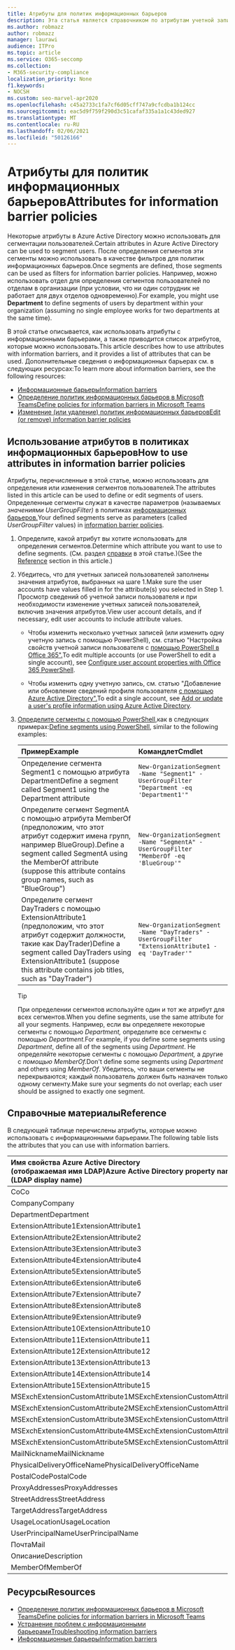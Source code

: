 ```yaml
---
title: Атрибуты для политик информационных барьеров
description: Эта статья является справочником по атрибутам учетной записи пользователя Azure Active Directory, которые можно использовать для определения сегментов информационных барьеров.
ms.author: robmazz
author: robmazz
manager: laurawi
audience: ITPro
ms.topic: article
ms.service: O365-seccomp
ms.collection:
- M365-security-compliance
localization_priority: None
f1.keywords:
- NOCSH
ms.custom: seo-marvel-apr2020
ms.openlocfilehash: c45a2733c1fa7cf6d05cff747a9cfcdba1b124cc
ms.sourcegitcommit: eac5d9f759f290d3c51cafaf335a1a1c43ded927
ms.translationtype: MT
ms.contentlocale: ru-RU
ms.lasthandoff: 02/06/2021
ms.locfileid: "50126166"
---
```

# <a name="attributes-for-information-barrier-policies"></a><span data-ttu-id="71161-103">Атрибуты для политик информационных барьеров</span><span class="sxs-lookup"><span data-stu-id="71161-103">Attributes for information barrier policies</span></span>

<span data-ttu-id="71161-104">Некоторые атрибуты в Azure Active Directory можно использовать для сегментации пользователей.</span><span class="sxs-lookup"><span data-stu-id="71161-104">Certain attributes in Azure Active Directory can be used to segment users.</span></span> <span data-ttu-id="71161-105">После определения сегментов эти сегменты можно использовать в качестве фильтров для политик информационных барьеров.</span><span class="sxs-lookup"><span data-stu-id="71161-105">Once segments are defined, those segments can be used as filters for information barrier policies.</span></span> <span data-ttu-id="71161-106">Например, можно использовать  отдел для определения сегментов пользователей по отделам в организации (при условии, что ни один сотрудник не работает для двух отделов одновременно).</span><span class="sxs-lookup"><span data-stu-id="71161-106">For example, you might use **Department** to define segments of users by department within your organization (assuming no single employee works for two departments at the same time).</span></span>

<span data-ttu-id="71161-107">В этой статье описывается, как использовать атрибуты с информационными барьерами, а также приводится список атрибутов, которые можно использовать.</span><span class="sxs-lookup"><span data-stu-id="71161-107">This article describes how to use attributes with information barriers, and it provides a list of attributes that can be used.</span></span> <span data-ttu-id="71161-108">Дополнительные сведения о информационных барьерах см. в следующих ресурсах:</span><span class="sxs-lookup"><span data-stu-id="71161-108">To learn more about information barriers, see the following resources:</span></span>

- [<span data-ttu-id="71161-109">Информационные барьеры</span><span class="sxs-lookup"><span data-stu-id="71161-109">Information barriers</span></span>](information-barriers.md)
- [<span data-ttu-id="71161-110">Определение политик информационных барьеров в Microsoft Teams</span><span class="sxs-lookup"><span data-stu-id="71161-110">Define policies for information barriers in Microsoft Teams</span></span>](information-barriers-policies.md)
- [<span data-ttu-id="71161-111">Изменение (или удаление) политик информационных барьеров</span><span class="sxs-lookup"><span data-stu-id="71161-111">Edit (or remove) information barrier policies</span></span>](information-barriers-edit-segments-policies.md)

## <a name="how-to-use-attributes-in-information-barrier-policies"></a><span data-ttu-id="71161-112">Использование атрибутов в политиках информационных барьеров</span><span class="sxs-lookup"><span data-stu-id="71161-112">How to use attributes in information barrier policies</span></span>

<span data-ttu-id="71161-113">Атрибуты, перечисленные в этой статье, можно использовать для определения или изменения сегментов пользователей.</span><span class="sxs-lookup"><span data-stu-id="71161-113">The attributes listed in this article can be used to define or edit segments of users.</span></span> <span data-ttu-id="71161-114">Определенные сегменты служат в качестве параметров (называемых *значениями UserGroupFilter)* в политиках [информационных барьеров.](information-barriers-policies.md)</span><span class="sxs-lookup"><span data-stu-id="71161-114">Your defined segments serve as parameters (called *UserGroupFilter* values) in [information barrier policies](information-barriers-policies.md).</span></span>

1. <span data-ttu-id="71161-115">Определите, какой атрибут вы хотите использовать для определения сегментов.</span><span class="sxs-lookup"><span data-stu-id="71161-115">Determine which attribute you want to use to define segments.</span></span> <span data-ttu-id="71161-116">(См. раздел [справки](#reference) в этой статье.)</span><span class="sxs-lookup"><span data-stu-id="71161-116">(See the [Reference](#reference) section in this article.)</span></span>

2. <span data-ttu-id="71161-117">Убедитесь, что для учетных записей пользователей заполнены значения атрибутов, выбранных на шаге 1.</span><span class="sxs-lookup"><span data-stu-id="71161-117">Make sure the user accounts have values filled in for the attribute(s) you selected in Step 1.</span></span> <span data-ttu-id="71161-118">Просмотр сведений об учетной записи пользователя и при необходимости изменение учетных записей пользователей, включив значения атрибутов.</span><span class="sxs-lookup"><span data-stu-id="71161-118">View user account details, and if necessary, edit user accounts to include attribute values.</span></span> 

    - <span data-ttu-id="71161-119">Чтобы изменить несколько учетных записей (или изменить одну учетную запись с помощью PowerShell), см. статью "Настройка свойств учетной записи пользователя с [помощью PowerShell в Office 365".](/microsoft-365/enterprise/configure-user-account-properties-with-microsoft-365-powershell)</span><span class="sxs-lookup"><span data-stu-id="71161-119">To edit multiple accounts (or use PowerShell to edit a single account), see [Configure user account properties with Office 365 PowerShell](/microsoft-365/enterprise/configure-user-account-properties-with-microsoft-365-powershell).</span></span>

    - <span data-ttu-id="71161-120">Чтобы изменить одну учетную запись, см. статью "Добавление или обновление сведений профиля пользователя [с помощью Azure Active Directory".](/azure/active-directory/fundamentals/active-directory-users-profile-azure-portal)</span><span class="sxs-lookup"><span data-stu-id="71161-120">To edit a single account, see [Add or update a user's profile information using Azure Active Directory](/azure/active-directory/fundamentals/active-directory-users-profile-azure-portal).</span></span>

3. <span data-ttu-id="71161-121">[Определите сегменты с помощью PowerShell,](information-barriers-policies.md#define-segments-using-powershell)как в следующих примерах:</span><span class="sxs-lookup"><span data-stu-id="71161-121">[Define segments using PowerShell](information-barriers-policies.md#define-segments-using-powershell), similar to the following examples:</span></span>

    |<span data-ttu-id="71161-122">**Пример**</span><span class="sxs-lookup"><span data-stu-id="71161-122">**Example**</span></span>|<span data-ttu-id="71161-123">**Командлет**</span><span class="sxs-lookup"><span data-stu-id="71161-123">**Cmdlet**</span></span>|
    |:----------|:---------|
    | <span data-ttu-id="71161-124">Определение сегмента Segment1 с помощью атрибута Department</span><span class="sxs-lookup"><span data-stu-id="71161-124">Define a segment called Segment1 using the Department attribute</span></span> | `New-OrganizationSegment -Name "Segment1" -UserGroupFilter "Department -eq 'Department1'"` |
    | <span data-ttu-id="71161-125">Определите сегмент SegmentA с помощью атрибута MemberOf (предположим, что этот атрибут содержит имена групп, например BlueGroup).</span><span class="sxs-lookup"><span data-stu-id="71161-125">Define a segment called SegmentA using the MemberOf attribute (suppose this attribute contains group names, such as "BlueGroup")</span></span> | `New-OrganizationSegment -Name "SegmentA" -UserGroupFilter "MemberOf -eq 'BlueGroup'"` |
    | <span data-ttu-id="71161-126">Определите сегмент DayTraders с помощью ExtensionAttribute1 (предположим, что этот атрибут содержит должности, такие как DayTrader)</span><span class="sxs-lookup"><span data-stu-id="71161-126">Define a segment called DayTraders using ExtensionAttribute1 (suppose this attribute contains job titles, such as "DayTrader")</span></span> | `New-OrganizationSegment -Name "DayTraders" -UserGroupFilter "ExtensionAttribute1 -eq 'DayTrader'"` |

    > [!TIP]
    > <span data-ttu-id="71161-127">При определении сегментов используйте один и тот же атрибут для всех сегментов.</span><span class="sxs-lookup"><span data-stu-id="71161-127">When you define segments, use the same attribute for all your segments.</span></span> <span data-ttu-id="71161-128">Например, если вы определяете некоторые сегменты с помощью *Department,* определите все сегменты с помощью *Department.*</span><span class="sxs-lookup"><span data-stu-id="71161-128">For example, if you define some segments using *Department*, define all of the segments using *Department*.</span></span> <span data-ttu-id="71161-129">Не определяйте некоторые сегменты с помощью *Department,* а другие с *помощью MemberOf.*</span><span class="sxs-lookup"><span data-stu-id="71161-129">Don't define some segments using *Department* and others using *MemberOf*.</span></span> <span data-ttu-id="71161-130">Убедитесь, что ваши сегменты не перекрываются; каждый пользователь должен быть назначен только одному сегменту.</span><span class="sxs-lookup"><span data-stu-id="71161-130">Make sure your segments do not overlap; each user should be assigned to exactly one segment.</span></span>

## <a name="reference"></a><span data-ttu-id="71161-131">Справочные материалы</span><span class="sxs-lookup"><span data-stu-id="71161-131">Reference</span></span>

<span data-ttu-id="71161-132">В следующей таблице перечислены атрибуты, которые можно использовать с информационными барьерами.</span><span class="sxs-lookup"><span data-stu-id="71161-132">The following table lists the attributes that you can use with information barriers.</span></span>

|<span data-ttu-id="71161-133">**Имя свойства Azure Active Directory <br/> (отображаемая имя LDAP)**</span><span class="sxs-lookup"><span data-stu-id="71161-133">**Azure Active Directory property name<br/>(LDAP display name)**</span></span>|<span data-ttu-id="71161-134">**Имя свойства Exchange**</span><span class="sxs-lookup"><span data-stu-id="71161-134">**Exchange property name**</span></span>|
|:---------------------------------------------------------------|:-------------------------|
| <span data-ttu-id="71161-135">Co</span><span class="sxs-lookup"><span data-stu-id="71161-135">Co</span></span> | <span data-ttu-id="71161-136">Co</span><span class="sxs-lookup"><span data-stu-id="71161-136">Co</span></span> |
| <span data-ttu-id="71161-137">Company</span><span class="sxs-lookup"><span data-stu-id="71161-137">Company</span></span> | <span data-ttu-id="71161-138">Company</span><span class="sxs-lookup"><span data-stu-id="71161-138">Company</span></span> |
| <span data-ttu-id="71161-139">Department</span><span class="sxs-lookup"><span data-stu-id="71161-139">Department</span></span> | <span data-ttu-id="71161-140">Department</span><span class="sxs-lookup"><span data-stu-id="71161-140">Department</span></span> |
| <span data-ttu-id="71161-141">ExtensionAttribute1</span><span class="sxs-lookup"><span data-stu-id="71161-141">ExtensionAttribute1</span></span> | <span data-ttu-id="71161-142">CustomAttribute1</span><span class="sxs-lookup"><span data-stu-id="71161-142">CustomAttribute1</span></span> |
| <span data-ttu-id="71161-143">ExtensionAttribute2</span><span class="sxs-lookup"><span data-stu-id="71161-143">ExtensionAttribute2</span></span> | <span data-ttu-id="71161-144">CustomAttribute2</span><span class="sxs-lookup"><span data-stu-id="71161-144">CustomAttribute2</span></span> |
| <span data-ttu-id="71161-145">ExtensionAttribute3</span><span class="sxs-lookup"><span data-stu-id="71161-145">ExtensionAttribute3</span></span> | <span data-ttu-id="71161-146">CustomAttribute3</span><span class="sxs-lookup"><span data-stu-id="71161-146">CustomAttribute3</span></span> |
| <span data-ttu-id="71161-147">ExtensionAttribute4</span><span class="sxs-lookup"><span data-stu-id="71161-147">ExtensionAttribute4</span></span> | <span data-ttu-id="71161-148">CustomAttribute4</span><span class="sxs-lookup"><span data-stu-id="71161-148">CustomAttribute4</span></span> |
| <span data-ttu-id="71161-149">ExtensionAttribute5</span><span class="sxs-lookup"><span data-stu-id="71161-149">ExtensionAttribute5</span></span> | <span data-ttu-id="71161-150">CustomAttribute5</span><span class="sxs-lookup"><span data-stu-id="71161-150">CustomAttribute5</span></span> |
| <span data-ttu-id="71161-151">ExtensionAttribute6</span><span class="sxs-lookup"><span data-stu-id="71161-151">ExtensionAttribute6</span></span> | <span data-ttu-id="71161-152">CustomAttribute6</span><span class="sxs-lookup"><span data-stu-id="71161-152">CustomAttribute6</span></span> |
| <span data-ttu-id="71161-153">ExtensionAttribute7</span><span class="sxs-lookup"><span data-stu-id="71161-153">ExtensionAttribute7</span></span> | <span data-ttu-id="71161-154">CustomAttribute7</span><span class="sxs-lookup"><span data-stu-id="71161-154">CustomAttribute7</span></span> |
| <span data-ttu-id="71161-155">ExtensionAttribute8</span><span class="sxs-lookup"><span data-stu-id="71161-155">ExtensionAttribute8</span></span> | <span data-ttu-id="71161-156">CustomAttribute8</span><span class="sxs-lookup"><span data-stu-id="71161-156">CustomAttribute8</span></span> |
| <span data-ttu-id="71161-157">ExtensionAttribute9</span><span class="sxs-lookup"><span data-stu-id="71161-157">ExtensionAttribute9</span></span> | <span data-ttu-id="71161-158">CustomAttribute9</span><span class="sxs-lookup"><span data-stu-id="71161-158">CustomAttribute9</span></span> |
| <span data-ttu-id="71161-159">ExtensionAttribute10</span><span class="sxs-lookup"><span data-stu-id="71161-159">ExtensionAttribute10</span></span> | <span data-ttu-id="71161-160">CustomAttribute10</span><span class="sxs-lookup"><span data-stu-id="71161-160">CustomAttribute10</span></span> |
| <span data-ttu-id="71161-161">ExtensionAttribute11</span><span class="sxs-lookup"><span data-stu-id="71161-161">ExtensionAttribute11</span></span> | <span data-ttu-id="71161-162">CustomAttribute11</span><span class="sxs-lookup"><span data-stu-id="71161-162">CustomAttribute11</span></span> |
| <span data-ttu-id="71161-163">ExtensionAttribute12</span><span class="sxs-lookup"><span data-stu-id="71161-163">ExtensionAttribute12</span></span> | <span data-ttu-id="71161-164">CustomAttribute12</span><span class="sxs-lookup"><span data-stu-id="71161-164">CustomAttribute12</span></span> |
| <span data-ttu-id="71161-165">ExtensionAttribute13</span><span class="sxs-lookup"><span data-stu-id="71161-165">ExtensionAttribute13</span></span> | <span data-ttu-id="71161-166">CustomAttribute13</span><span class="sxs-lookup"><span data-stu-id="71161-166">CustomAttribute13</span></span> |
| <span data-ttu-id="71161-167">ExtensionAttribute14</span><span class="sxs-lookup"><span data-stu-id="71161-167">ExtensionAttribute14</span></span> | <span data-ttu-id="71161-168">CustomAttribute14</span><span class="sxs-lookup"><span data-stu-id="71161-168">CustomAttribute14</span></span> |
| <span data-ttu-id="71161-169">ExtensionAttribute15</span><span class="sxs-lookup"><span data-stu-id="71161-169">ExtensionAttribute15</span></span> | <span data-ttu-id="71161-170">CustomAttribute15</span><span class="sxs-lookup"><span data-stu-id="71161-170">CustomAttribute15</span></span> |
| <span data-ttu-id="71161-171">MSExchExtensionCustomAttribute1</span><span class="sxs-lookup"><span data-stu-id="71161-171">MSExchExtensionCustomAttribute1</span></span> | <span data-ttu-id="71161-172">ExtensionCustomAttribute1</span><span class="sxs-lookup"><span data-stu-id="71161-172">ExtensionCustomAttribute1</span></span> |
| <span data-ttu-id="71161-173">MSExchExtensionCustomAttribute2</span><span class="sxs-lookup"><span data-stu-id="71161-173">MSExchExtensionCustomAttribute2</span></span> | <span data-ttu-id="71161-174">ExtensionCustomAttribute2</span><span class="sxs-lookup"><span data-stu-id="71161-174">ExtensionCustomAttribute2</span></span> |
| <span data-ttu-id="71161-175">MSExchExtensionCustomAttribute3</span><span class="sxs-lookup"><span data-stu-id="71161-175">MSExchExtensionCustomAttribute3</span></span> | <span data-ttu-id="71161-176">ExtensionCustomAttribute3</span><span class="sxs-lookup"><span data-stu-id="71161-176">ExtensionCustomAttribute3</span></span> |
| <span data-ttu-id="71161-177">MSExchExtensionCustomAttribute4</span><span class="sxs-lookup"><span data-stu-id="71161-177">MSExchExtensionCustomAttribute4</span></span> | <span data-ttu-id="71161-178">ExtensionCustomAttribute4</span><span class="sxs-lookup"><span data-stu-id="71161-178">ExtensionCustomAttribute4</span></span> |
| <span data-ttu-id="71161-179">MSExchExtensionCustomAttribute5</span><span class="sxs-lookup"><span data-stu-id="71161-179">MSExchExtensionCustomAttribute5</span></span> | <span data-ttu-id="71161-180">ExtensionCustomAttribute5</span><span class="sxs-lookup"><span data-stu-id="71161-180">ExtensionCustomAttribute5</span></span> |
| <span data-ttu-id="71161-181">MailNickname</span><span class="sxs-lookup"><span data-stu-id="71161-181">MailNickname</span></span> | <span data-ttu-id="71161-182">Alias</span><span class="sxs-lookup"><span data-stu-id="71161-182">Alias</span></span> |
| <span data-ttu-id="71161-183">PhysicalDeliveryOfficeName</span><span class="sxs-lookup"><span data-stu-id="71161-183">PhysicalDeliveryOfficeName</span></span> | <span data-ttu-id="71161-184">Office</span><span class="sxs-lookup"><span data-stu-id="71161-184">Office</span></span> |
| <span data-ttu-id="71161-185">PostalCode</span><span class="sxs-lookup"><span data-stu-id="71161-185">PostalCode</span></span> | <span data-ttu-id="71161-186">PostalCode</span><span class="sxs-lookup"><span data-stu-id="71161-186">PostalCode</span></span> |
| <span data-ttu-id="71161-187">ProxyAddresses</span><span class="sxs-lookup"><span data-stu-id="71161-187">ProxyAddresses</span></span> | <span data-ttu-id="71161-188">EmailAddresses</span><span class="sxs-lookup"><span data-stu-id="71161-188">EmailAddresses</span></span> |
| <span data-ttu-id="71161-189">StreetAddress</span><span class="sxs-lookup"><span data-stu-id="71161-189">StreetAddress</span></span> | <span data-ttu-id="71161-190">StreetAddress</span><span class="sxs-lookup"><span data-stu-id="71161-190">StreetAddress</span></span> |
| <span data-ttu-id="71161-191">TargetAddress</span><span class="sxs-lookup"><span data-stu-id="71161-191">TargetAddress</span></span> | <span data-ttu-id="71161-192">ExternalEmailAddress</span><span class="sxs-lookup"><span data-stu-id="71161-192">ExternalEmailAddress</span></span> |
| <span data-ttu-id="71161-193">UsageLocation</span><span class="sxs-lookup"><span data-stu-id="71161-193">UsageLocation</span></span> | <span data-ttu-id="71161-194">UsageLocation</span><span class="sxs-lookup"><span data-stu-id="71161-194">UsageLocation</span></span> |
| <span data-ttu-id="71161-195">UserPrincipalName</span><span class="sxs-lookup"><span data-stu-id="71161-195">UserPrincipalName</span></span> | <span data-ttu-id="71161-196">UserPrincipalName</span><span class="sxs-lookup"><span data-stu-id="71161-196">UserPrincipalName</span></span> |
| <span data-ttu-id="71161-197">Почта</span><span class="sxs-lookup"><span data-stu-id="71161-197">Mail</span></span> | <span data-ttu-id="71161-198">WindowsEmailAddress</span><span class="sxs-lookup"><span data-stu-id="71161-198">WindowsEmailAddress</span></span> |
| <span data-ttu-id="71161-199">Описание</span><span class="sxs-lookup"><span data-stu-id="71161-199">Description</span></span> | <span data-ttu-id="71161-200">Описание</span><span class="sxs-lookup"><span data-stu-id="71161-200">Description</span></span> |
| <span data-ttu-id="71161-201">MemberOf</span><span class="sxs-lookup"><span data-stu-id="71161-201">MemberOf</span></span> | <span data-ttu-id="71161-202">MemberOfGroup</span><span class="sxs-lookup"><span data-stu-id="71161-202">MemberOfGroup</span></span> |

## <a name="resources"></a><span data-ttu-id="71161-203">Ресурсы</span><span class="sxs-lookup"><span data-stu-id="71161-203">Resources</span></span>

- [<span data-ttu-id="71161-204">Определение политик информационных барьеров в Microsoft Teams</span><span class="sxs-lookup"><span data-stu-id="71161-204">Define policies for information barriers in Microsoft Teams</span></span>](information-barriers-policies.md)
- [<span data-ttu-id="71161-205">Устранение проблем с информационными барьерами</span><span class="sxs-lookup"><span data-stu-id="71161-205">Troubleshooting information barriers</span></span>](information-barriers-troubleshooting.md)
- [<span data-ttu-id="71161-206">Информационные барьеры</span><span class="sxs-lookup"><span data-stu-id="71161-206">Information barriers</span></span>](information-barriers.md)
